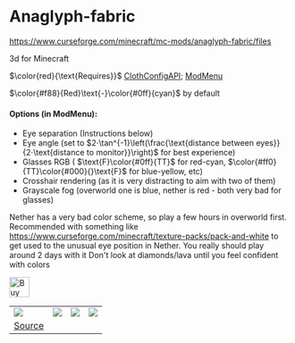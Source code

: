 # Anaglyph-fabric
https://www.curseforge.com/minecraft/mc-mods/anaglyph-fabric/files

3d for Minecraft

$\color{red}{\text{Requires}}$ [ClothConfigAPI](https://modrinth.com/mod/cloth-config); [ModMenu](https://modrinth.com/mod/modmenu)

$\color{#f88}{Red}\text{-}\color{#0ff}{cyan}$ by default

#### Options (in ModMenu):


- Eye separation (Instructions below)
- Eye angle (set to $2⋅\tan^{-1}\left(\frac{\text{distance between eyes}}{2⋅\text{distance to monitor}}\right)$ for best experience)
- Glasses RGB ( $\text{F}\color{#0ff}{TT}$ for red-cyan, $\color{#ff0}{TT}\color{#000}{}\text{F}$ for blue-yellow, etc)
- Crosshair rendering (as it is very distracting to aim with two of them)
- Grayscale fog (overworld one is blue, nether is red - both very bad for glasses) 


Nether has a very bad color scheme, so play a few hours in overworld first.
Recommended with something like https://www.curseforge.com/minecraft/texture-packs/pack-and-white to get used to the unusual eye position in Nether. You really should play around 2 days with it
Don't look at diamonds/lava until you feel confident with colors

<a href='https://ko-fi.com/M4M4I866V' target='_blank'><img height='36' style='border:0px;height:36px;' src='https://storage.ko-fi.com/cdn/kofi1.png?v=3' border='0' alt='Buy Me a Coffee at ko-fi.com' /></a>

<table><tbody><tr><td><img src="https://i.imgur.com/cXGzjOX.png"/></td><td><img src="https://i.imgur.com/M93aWyY.png"/></td><td><img src="https://i.imgur.com/jjM4BPq.png"/></td><td><img src="https://i.imgur.com/BrASNo9.png"/></td></tr><tr><td><a href="https://imgur.com/a/gyYKB">Source</a></td><tr></tbody></table>
